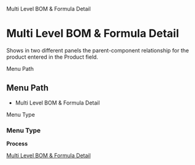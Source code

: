 
Multi Level BOM & Formula Detail
# Multi Level BOM & Formula Detail


Shows in two different panels the parent-component relationship for the product entered in the Product field.

Menu Path
## Menu Path



- Multi Level BOM & Formula Detail

Menu Type
### Menu Type

**Process**


[Multi Level BOM & Formula Detail](functional-guide/process/process-pp_multi-level-bom--formula.md)